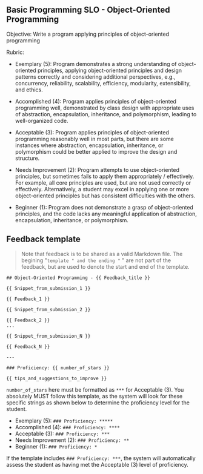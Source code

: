 ## Basic Programming SLO - Object-Oriented Programming

Objective: Write a program applying principles of object-oriented programming

Rubric:

- Exemplary (5): Program demonstrates a strong understanding of object-oriented principles, applying object-oriented principles and design patterns correctly and considering additional perspectives, e.g., concurrency, reliability, scalability, efficiency, modularity, extensibility, and ethics.

- Accomplished (4): Program applies principles of object-oriented programming well, demonstrated by class design with appropriate uses of abstraction, encapsulation, inheritance, and polymorphism, leading to well-organized code.

- Acceptable (3): Program applies principles of object-oriented programming reasonably well in most parts, but there are some instances where abstraction, encapsulation, inheritance, or polymorphism could be better applied to improve the design and structure.

- Needs Improvement (2): Program attempts to use object-oriented principles, but sometimes fails to apply them appropriately / effectively. For example, all core principles are used, but are not used correctly or effectively. Alternatively, a student may excel in applying one or more object-oriented principles but has consistent difficulties with the others.

- Beginner (1): Program does not demonstrate a grasp of object-oriented principles, and the code lacks any meaningful application of abstraction, encapsulation, inheritance, or polymorphism.

## Feedback template

> Note that feedback is to be shared as a valid Markdown file. The begining "```template " and the ending "``` " are not part of the feedback, but are used to denote the start and end of the template.

```template
## Object-Oriented Programming - {{ Feedback_title }}

{{ Snippet_from_submission_1 }}

{{ Feedback_1 }}

{{ Snippet_from_submission_2 }}

{{ Feedback_2 }}
...

{{ Snippet_from_submission_N }}

{{ Feedback_N }}

---

### Proficiency: {{ number_of_stars }}

{{ tips_and_suggestions_to_improve }}
```

`number_of_stars` here must be formatted as `***` for Acceptable (3). You absolutely MUST follow this template, as the system will look for these specific strings as shown below to determine the proficiency level for the student.

- Exemplary (5): `### Proficiency: *****`
- Accomplished (4): `### Proficiency: ****`
- Acceptable (3): `### Proficiency: ***`
- Needs Improvement (2): `### Proficiency: **`
- Beginner (1): `### Proficiency: *`

If the template includes `### Proficiency: ***`, the system will automatically assess the student as having met the Acceptable (3) level of proficiency.
